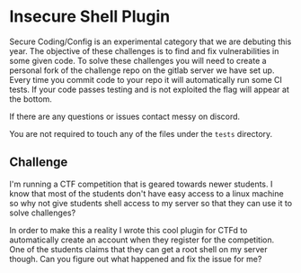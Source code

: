 # Insecure Shell Plugin

Secure Coding/Config is an experimental category that we are debuting this year. The objective of these challenges is to find and fix vulnerabilities in some given code. To solve these challenges you will need to create a personal fork of the challenge repo on the gitlab server we have set up. Every time you commit code to your repo it will automatically run some CI tests. If your code passes testing and is not exploited the flag will appear at the bottom. 

If there are any questions or issues contact messy on discord.

You are not required to touch any of the files under the `tests` directory.


## Challenge

I'm running a CTF competition that is geared towards newer students. I know that most of the students don't have easy access to a linux machine so why not give students shell access to my server so that they can use it to solve challenges?  
  
In order to make this a reality I wrote this cool plugin for CTFd to automatically create an account when they register for the competition.  
One of the students claims that they can get a root shell on my server though. Can you figure out what happened and fix the issue for me?

